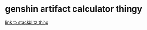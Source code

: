 # genshin artifact calculator thingy
[link to stackblitz thing](https://stackblitz.com/edit/node-6xjotj)